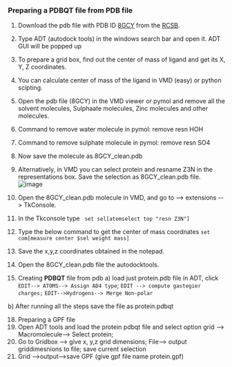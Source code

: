 ### Preparing a PDBQT file from PDB file

1. Download the pdb file with PDB ID [8GCY](https://www.rcsb.org/structure/8GCY) from the [RCSB](https://www.rcsb.org/).
2. Type ADT (autodock tools) in the windows search bar and open it. ADT GUI will be popped up
3. To prepare a grid box, find out the center of mass of ligand and get its X, Y, Z coordinates.
4. You can calculate center of mass of the ligand in VMD (easy) or python scipting.
5. Open the pdb file (8GCY) in the VMD viewer or pymol and remove all the solvent molecules, Sulphaate molecules, Zinc molecules and other molecules.
6. Command to remove water molecule in pymol: remove resn HOH
7. Command to remove sulphate molecule in pymol: remove resn SO4
8. Now save the molecule as 8GCY_clean.pdb
9. Alternatively, in VMD you can select protein and resname Z3N in the representations box. Save the selection as 8GCY_clean.pdb file.
  ![image](https://github.com/user-attachments/assets/20d6a291-2141-4aa8-9588-9f568ef2e7fa)

11. Open the 8GCY_clean.pdb molecule in VMD, and go to --> extensions --> TkConsole.
12. In the Tkconsole type
    ``` set sel[atomselect top "resn Z3N"]```
13. Type the below command to get the center of mass coordnates ```set com[measure center $sel weight mass]```
14. Save the x,y,z coordinates obtained in the notepad.
15. Open the 8GCY_clean.pdb file the autodocktools.
16. Creating **PDBQT** file from pdb
a) load just protein.pdb file in ADT, click ```EDIT--> ATOMS--> Assign AD4 type```; ```EDIT --> compute gastegier charges;``` ```EDIT-->Hydrogens--> Merge Non-polar```

b) After running all the steps save the file as protein.pdbqt

18. Preparing a GPF file
19. Open ADT tools and load the protein pdbqt file and select option grid --> Macromolecule--> Select protein;
20. Go to Gridbox --> give x, y,z grid dimensions; File--> output griddimesnions to file; save current selection
21. Grid -->output-->save GPF (give gpf file name protein.gpf)
